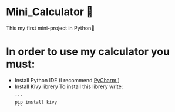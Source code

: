 # Mini_Calculator 🧮
This my first mini-project in Python🎉
# In order to use my calculator you must:
<ul>
  <li> Install Python IDE (I recommend <a href="https://www.jetbrains.com/ru-ru/pycharm/download/"> PyCharm </a>) </li>
  <li> Install Kivy librery
    To install this librery write: 
    
    ```
    pip install kivy
    ``` 
  </li>
 </ul>
